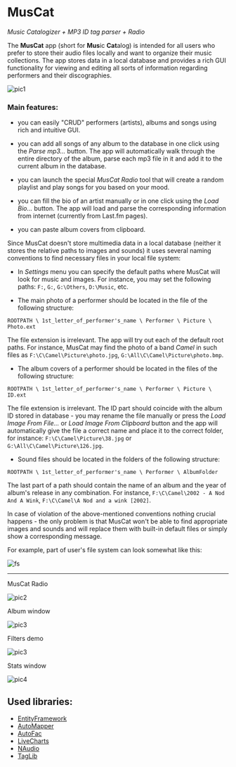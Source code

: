 # MusCat

*Music Catalogizer + MP3 ID tag parser + Radio*

The **MusCat** app (short for **Mus**ic **Cat**alog) is intended for all users who prefer to store their audio files locally and want to organize their music collections. The app stores data in a local database and provides a rich GUI functionality for viewing and editing all sorts of information regarding performers and their discographies.

![pic1](https://github.com/ar1st0crat/MusCat/blob/master/Screenshots/1.png)


### Main features:

* you can easily "CRUD" performers (artists), albums and songs using rich and intuitive GUI.

* you can add all songs of any album to the database in one click using the *Parse mp3...*  button. The app will automatically walk through the entire directory of the album, parse each mp3 file in it and add it to the current album in the database.

* you can launch the special *MusCat Radio* tool that will create a random playlist and play songs for you based on your mood.

* you can fill the bio of an artist manually or in one click using the *Load Bio...* button. The app will load and parse the corresponding information from internet (currently from Last.fm pages).

* you can paste album covers from clipboard.

Since MusCat doesn't store multimedia data in a local database (neither it stores the relative paths to images and sounds) it uses several naming conventions to find necessary files in your local file system:

* In *Settings* menu you can specify the default paths where MusCat will look for music and images. For instance, you may set the following paths: ```F:```, ```G:```, ```G:\Others```, ```D:\Music```, etc.

* The main photo of a performer should be located in the file of the following structure:

```ROOTPATH \ 1st_letter_of_performer's_name \ Performer \ Picture \ Photo.ext```

The file extension is irrelevant. The app will try out each of the default root paths. For instance, MusCat may find the photo of a band *Camel* in such files as ```F:\C\Camel\Picture\photo.jpg```, ```G:\All\C\Camel\Picture\photo.bmp```.

* The album covers of a performer should be located in the files of the following structure: 

```ROOTPATH \ 1st_letter_of_performer's_name \ Performer \ Picture \ ID.ext```

The file extension is irrelevant. The ID part should coincide with the album ID stored in database - you may rename the file manually or press the *Load Image From File...* or *Load Image From Clipboard* button and the app will automatically give the file a correct name and place it to the correct folder, for instance: ```F:\C\Camel\Picture\38.jpg``` or ```G:\All\C\Camel\Picture\126.jpg```.

* Sound files should be located in the folders of the following structure:

```ROOTPATH \ 1st_letter_of_performer's_name \ Performer \ AlbumFolder```

The last part of a path should contain the name of an album and the year of album's release in any combination. For instance, ```F:\C\Camel\2002 - A Nod And A Wink```, ```F:\C\Camel\A Nod and a wink [2002]```.

In case of violation of the above-mentioned conventions nothing crucial happens - the only problem is that MusCat won't be able to find appropriate images and sounds and will replace them with built-in default files or simply show a corresponding message.

For example, part of user's file system can look somewhat like this:

![fs](https://github.com/ar1st0crat/MusCat/blob/master/Screenshots/fs.png)

<hr/>


MusCat Radio

![pic2](https://github.com/ar1st0crat/MusCat/blob/master/Screenshots/2.png)

Album window

![pic3](https://github.com/ar1st0crat/MusCat/blob/master/Screenshots/3.png)

Filters demo

![pic3](https://github.com/ar1st0crat/MusCat/blob/master/Screenshots/4.png)

Stats window

![pic4](https://github.com/ar1st0crat/MusCat/blob/master/Screenshots/5.png)


## Used libraries:

- [EntityFramework](https://www.nuget.org/packages/EntityFramework)
- [AutoMapper](http://automapper.org/)
- [AutoFac](https://autofac.org/)
- [LiveCharts](https://lvcharts.net)
- [NAudio](https://naudio.codeplex.com)
- [TagLib](http://taglib.org)
